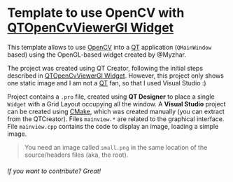 # Template to use OpenCV with [QTOpenCvViewerGl Widget]

This template allows to use [OpenCV] into a [QT] application (`QMainWindow` based) using the OpenGL-based widget created by @Myzhar.

The project was created using QT Creator, following the initial steps described in [QTOpenCvViewerGl Widget]. However, this project only shows one static image and I am not a [QT] fan, so that I used Visual Studio :)

Project contains a `.pro` file, created using **QT Designer** to place a single `Widget` with a Grid Layout occupying all the window. A **Visual Studio** project can be created using [CMake], which was created manually (you can extract from the QTCreator). Files `mainview.*` are related to the graphical interface. File `mainview.cpp` contains the code to display an image, loading a simple image.

>You need an image called `small.png` in the same location of the source/headers files (aka, the root).

###### If you want to contribute? Great!

[QTOpenCvViewerGl Widget]:(https://github.com/Myzhar/QtOpenCVViewerGl)
[OpenCV]: <https://opencv.org/>
[QT]: <https://www.qt.io/>
[CMake]: <https://cmake.org/>